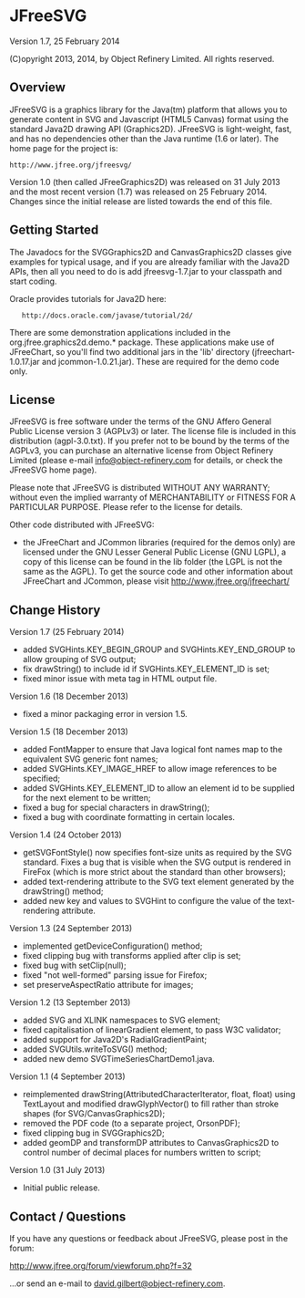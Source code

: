 JFreeSVG
========

Version 1.7, 25 February 2014

(C)opyright 2013, 2014, by Object Refinery Limited.  All rights reserved.


Overview
--------
JFreeSVG is a graphics library for the Java(tm) platform that allows you to generate content in SVG and Javascript (HTML5 Canvas) format using the standard Java2D drawing API (Graphics2D).  JFreeSVG is light-weight, fast, and has no dependencies other than the Java runtime (1.6 or later).  The home page for the project is:

    http://www.jfree.org/jfreesvg/

Version 1.0 (then called JFreeGraphics2D) was released on 31 July 2013 and the most recent version (1.7) was released on 25 February 2014.  Changes since the initial release are listed towards the end of this file.


Getting Started
---------------
The Javadocs for the SVGGraphics2D and CanvasGraphics2D classes give examples for typical usage, and if you are already familiar with the Java2D APIs, then all you need to do is add jfreesvg-1.7.jar to your classpath and start coding.

Oracle provides tutorials for Java2D here:

       http://docs.oracle.com/javase/tutorial/2d/

There are some demonstration applications included in the org.jfree.graphics2d.demo.* package.  These applications make use of JFreeChart, so you'll find two additional jars in the 'lib' directory (jfreechart-1.0.17.jar and jcommon-1.0.21.jar).  These are required for the demo code only.


License
-------
JFreeSVG is free software under the terms of the GNU Affero General Public License version 3 (AGPLv3) or later.  The license file is included in this distribution (agpl-3.0.txt).  If you prefer not to be bound by the terms of the AGPLv3, you can purchase an alternative license from Object Refinery Limited (please e-mail info@object-refinery.com for details, or check the JFreeSVG home page).

Please note that JFreeSVG is distributed WITHOUT ANY WARRANTY; without even the implied warranty of MERCHANTABILITY or FITNESS FOR A PARTICULAR PURPOSE.  Please refer to the license for details.

Other code distributed with JFreeSVG:

- the JFreeChart and JCommon libraries (required for the demos only) are licensed under the GNU Lesser General Public License (GNU LGPL), a copy of this license can be found in the lib folder (the LGPL is not the same as the AGPL).  To get the source code and other information about JFreeChart and JCommon, please visit http://www.jfree.org/jfreechart/ 


Change History
--------------

Version 1.7 (25 February 2014)
- added SVGHints.KEY_BEGIN_GROUP and SVGHints.KEY_END_GROUP to allow grouping of SVG output;
- fix drawString() to include id if SVGHints.KEY_ELEMENT_ID is set;
- fixed minor issue with meta tag in HTML output file.


Version 1.6 (18 December 2013)
- fixed a minor packaging error in version 1.5.


Version 1.5 (18 December 2013)
- added FontMapper to ensure that Java logical font names map to the equivalent SVG generic font names;
- added SVGHints.KEY_IMAGE_HREF to allow image references to be specified;
- added SVGHints.KEY_ELEMENT_ID to allow an element id to be supplied for the next element to be written;
- fixed a bug for special characters in drawString();
- fixed a bug with coordinate formatting in certain locales.


Version 1.4 (24 October 2013)
- getSVGFontStyle() now specifies font-size units as required by the SVG standard. Fixes a bug that is visible when the SVG output is rendered in FireFox (which is more strict about the standard than other browsers);
- added text-rendering attribute to the SVG text element generated by the drawString() method;
- added new key and values to SVGHint to configure the value of the text-rendering attribute.


Version 1.3 (24 September 2013)
- implemented getDeviceConfiguration() method;
- fixed clipping bug with transforms applied after clip is set;
- fixed bug with setClip(null);
- fixed "not well-formed" parsing issue for Firefox;
- set preserveAspectRatio attribute for images;


Version 1.2 (13 September 2013)
- added SVG and XLINK namespaces to SVG element;
- fixed capitalisation of linearGradient element, to pass W3C validator;
- added support for Java2D's RadialGradientPaint;
- added SVGUtils.writeToSVG() method; 
- added new demo SVGTimeSeriesChartDemo1.java.


Version 1.1 (4 September 2013)
- reimplemented drawString(AttributedCharacterIterator, float, float) using TextLayout and modified drawGlyphVector() to fill rather than stroke shapes (for SVG/CanvasGraphics2D);
- removed the PDF code (to a separate project, OrsonPDF);
- fixed clipping bug in SVGGraphics2D;
- added geomDP and transformDP attributes to CanvasGraphics2D to control number of decimal places for numbers written to script; 


Version 1.0 (31 July 2013)
- Initial public release.


Contact / Questions
-------------------
If you have any questions or feedback about JFreeSVG, please post in the forum:

http://www.jfree.org/forum/viewforum.php?f=32

...or send an e-mail to david.gilbert@object-refinery.com.
